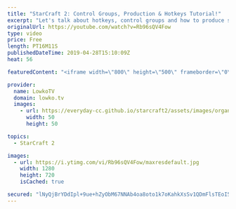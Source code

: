 ```yaml
---
title: "StarCraft 2: Control Groups, Production & Hotkeys Tutorial!"
excerpt: "Let's talk about hotkeys, control groups and how to produce stuff. Subscribe for more videos: http://lowko.tv/youtube More StarCraft 2 guides & tutorials: https://bit.ly/2PwVdp8  In this video I explain the difference between ctrl, shift and alt key modifiers in StarCraft 2. I also go over how to use"
originalUrl: https://youtube.com/watch?v=Rb96sQV4Fow
type: video
price: Free
length: PT16M11S
publishedDateTime: 2019-04-28T15:10:09Z
heat: 56

featuredContent: "<iframe width=\"800\" height=\"500\" frameborder=\"0\" src=\"https://www.youtube.com/embed/Rb96sQV4Fow\" allow=\"accelerometer; autoplay; encrypted-media; gyroscope; picture-in-picture\" allowfullscreen></iframe>"

provider:
  name: LowkoTV
  domain: lowko.tv
  images:
    - url: https://everyday-cc.github.io/starcraft2/assets/images/organizations/lowko.tv-50x50.jpg
      width: 50
      height: 50

topics:
  - StarCraft 2

images:
  - url: https://i.ytimg.com/vi/Rb96sQV4Fow/maxresdefault.jpg
    width: 1280
    height: 720
    isCached: true

secured: "lNyQjBrYDdIpl+9ue+hZyObM67NNAb4oa8oto1k7oKahkXsSv1QDmFlsTEoI52dpzYfUtcL9KWfKZGvcPGZ9Ft3oAvWpu0YBbdQtuIFRgs4gV6bjucLbaWqGQ/pWihhyxtYgia/NwH8uT0jMuq7jYGKfRB8sfsr0ITY6dLqqRclL5Pe6DzPKxdQJ94i+cn/sT58ji9OnvbJaXYKCk3OSCOE39Wldppd25QTfwwWiGBhWUKOJ+XvfKnX9o6YJWWcJw0GBP+F2ejtMQnC0J0Uk1qYTYDmb8mpwC2WSOeplcOr7WbCBUmDmWnRyKONHSJ+ukeQJy0l8FPPMua4/USLZbeEP4KqlgbG1mM3H2ChrXDZhrnzWj3yv039+KtyGWay1siZD+llXh7kYYKDmnmDDPUgFD9TfxCqGGSKQ1V8xlNAWrUl5Sv1HVGVaazypf2H/;hUHM2rF6m9cwAXHdfAxHNg=="
---
```


